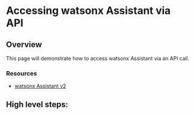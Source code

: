 # Accessing watsonx Assistant via API


## Overview

This page will demonstrate how to access watsonx Assistant via an API call.

### Resources
  - [watsonx Assistant v2](https://cloud.ibm.com/apidocs/assistant-v2)


## High level steps:
